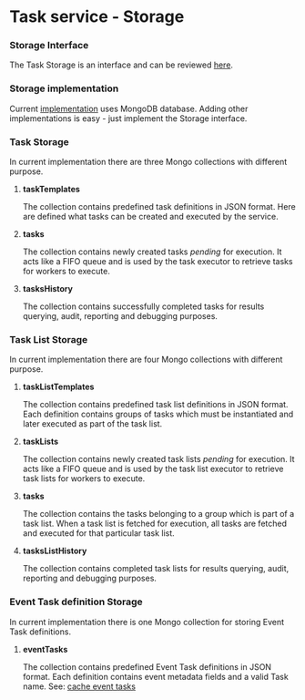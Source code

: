 # Task service - Storage

### Storage Interface

The Task Storage is an interface and can be reviewed [here](../internal/service/storage.go). 

### Storage implementation

Current [implementation](../internal/storage/storage.go) uses MongoDB database.
Adding other implementations is easy - just implement the Storage interface.

### Task Storage

In current implementation there are three Mongo collections with different purpose.

1. **taskTemplates**

    The collection contains predefined task definitions in JSON format. Here are defined
what tasks can be created and executed by the service.

2. **tasks**

    The collection contains newly created tasks *pending* for execution. It acts like a 
FIFO queue and is used by the task executor to retrieve tasks for workers to execute.

3. **tasksHistory**

    The collection contains successfully completed tasks for results querying,
audit, reporting and debugging purposes.

### Task List Storage

In current implementation there are four Mongo collections with different purpose.

1. **taskListTemplates**

    The collection contains predefined task list definitions in JSON format. Each definition contains
groups of tasks which must be instantiated and later executed as part of the task list.

2. **taskLists**

    The collection contains newly created task lists *pending* for execution. It acts like a
FIFO queue and is used by the task list executor to retrieve task lists for workers to execute.

3. **tasks**

    The collection contains the tasks belonging to a group which is part of a task list. When a task list
is fetched for execution, all tasks are fetched and executed for that particular task list.

4. **tasksListHistory**

    The collection contains completed task lists for results querying,
audit, reporting and debugging purposes.

### Event Task definition Storage

In current implementation there is one Mongo collection for storing Event Task definitions.

1. **eventTasks**

    The collection contains predefined Event Task definitions in JSON format. Each definition 
contains event metadata fields and a valid Task name. See: [cache event tasks](cache-event-task.md)
